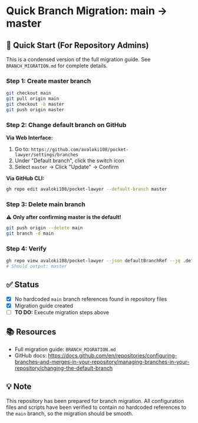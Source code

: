 # Quick Branch Migration: main → master

## 🚀 Quick Start (For Repository Admins)

This is a condensed version of the full migration guide. See `BRANCH_MIGRATION.md` for complete details.

### Step 1: Create master branch
```bash
git checkout main
git pull origin main
git checkout -b master
git push origin master
```

### Step 2: Change default branch on GitHub
**Via Web Interface:**
1. Go to: `https://github.com/avaloki108/pocket-lawyer/settings/branches`
2. Under "Default branch", click the switch icon
3. Select `master` → Click "Update" → Confirm

**Via GitHub CLI:**
```bash
gh repo edit avaloki108/pocket-lawyer --default-branch master
```

### Step 3: Delete main branch
⚠️ **Only after confirming master is the default!**

```bash
git push origin --delete main
git branch -d main
```

### Step 4: Verify
```bash
gh repo view avaloki108/pocket-lawyer --json defaultBranchRef --jq .defaultBranchRef.name
# Should output: master
```

## ✅ Status

- [x] No hardcoded `main` branch references found in repository files
- [x] Migration guide created
- [ ] **TO DO:** Execute migration steps above

## 📚 Resources

- Full migration guide: `BRANCH_MIGRATION.md`
- GitHub docs: https://docs.github.com/en/repositories/configuring-branches-and-merges-in-your-repository/managing-branches-in-your-repository/changing-the-default-branch

## 💡 Note

This repository has been prepared for branch migration. All configuration files and scripts have been verified to contain no hardcoded references to the `main` branch, so the migration should be smooth.
